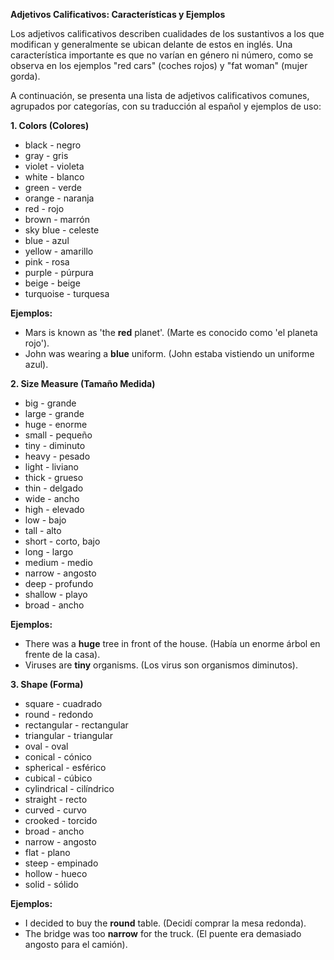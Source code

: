 **Adjetivos Calificativos: Características y Ejemplos**

Los adjetivos calificativos describen cualidades de los sustantivos a los que modifican y generalmente se ubican delante de estos en inglés. Una característica importante es que no varían en género ni número, como se observa en los ejemplos "red cars" (coches rojos) y "fat woman" (mujer gorda).

A continuación, se presenta una lista de adjetivos calificativos comunes, agrupados por categorías, con su traducción al español y ejemplos de uso:

**1. Colors (Colores)**

*   black - negro
*   gray - gris
*   violet - violeta
*   white - blanco
*   green - verde
*   orange - naranja
*   red - rojo
*   brown - marrón
*   sky blue - celeste
*   blue - azul
*   yellow - amarillo
*   pink - rosa
*   purple - púrpura
*   beige - beige
*   turquoise - turquesa

**Ejemplos:**

*   Mars is known as 'the **red** planet'. (Marte es conocido como 'el planeta rojo').
*   John was wearing a **blue** uniform. (John estaba vistiendo un uniforme azul).

**2. Size Measure (Tamaño Medida)**

*   big - grande
*   large - grande
*   huge - enorme
*   small - pequeño
*   tiny - diminuto
*   heavy - pesado
*   light - liviano
*   thick - grueso
*   thin - delgado
*   wide - ancho
*   high - elevado
*   low - bajo
*   tall - alto
*   short - corto, bajo
*   long - largo
*   medium - medio
*   narrow - angosto
*   deep - profundo
*   shallow - playo
*   broad - ancho

**Ejemplos:**

*   There was a **huge** tree in front of the house. (Había un enorme árbol en frente de la casa).
*   Viruses are **tiny** organisms. (Los virus son organismos diminutos).

**3. Shape (Forma)**

*   square - cuadrado
*   round - redondo
*   rectangular - rectangular
*   triangular - triangular
*   oval - oval
*   conical - cónico
*   spherical - esférico
*   cubical - cúbico
*   cylindrical - cilíndrico
*   straight - recto
*   curved - curvo
*   crooked - torcido
*   broad - ancho
*   narrow - angosto
*   flat - plano
*   steep - empinado
*   hollow - hueco
*   solid - sólido

**Ejemplos:**

*   I decided to buy the **round** table. (Decidí comprar la mesa redonda).
*   The bridge was too **narrow** for the truck. (El puente era demasiado angosto para el camión).
